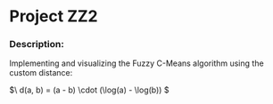 # Project ZZ2
### Description:
Implementing and visualizing the Fuzzy C-Means algorithm using the custom distance:

$\ d(a, b) = (a - b) \cdot (\log(a) - \log(b)) \$
